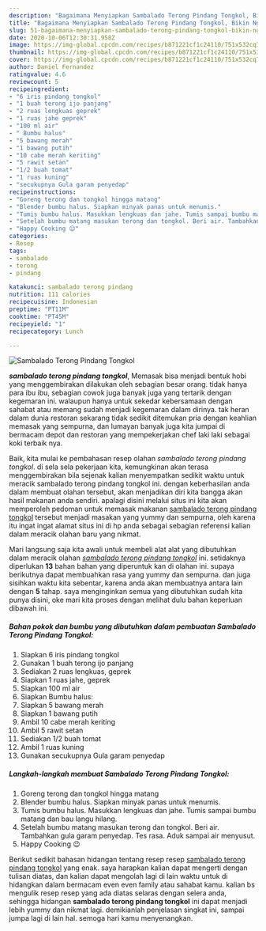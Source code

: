```yaml
---
description: "Bagaimana Menyiapkan Sambalado Terong Pindang Tongkol, Bikin Ngiler"
title: "Bagaimana Menyiapkan Sambalado Terong Pindang Tongkol, Bikin Ngiler"
slug: 51-bagaimana-menyiapkan-sambalado-terong-pindang-tongkol-bikin-ngiler
date: 2020-10-06T12:30:31.958Z
image: https://img-global.cpcdn.com/recipes/b871221cf1c24110/751x532cq70/sambalado-terong-pindang-tongkol-foto-resep-utama.jpg
thumbnail: https://img-global.cpcdn.com/recipes/b871221cf1c24110/751x532cq70/sambalado-terong-pindang-tongkol-foto-resep-utama.jpg
cover: https://img-global.cpcdn.com/recipes/b871221cf1c24110/751x532cq70/sambalado-terong-pindang-tongkol-foto-resep-utama.jpg
author: Daniel Fernandez
ratingvalue: 4.6
reviewcount: 5
recipeingredient:
- "6 iris pindang tongkol"
- "1 buah terong ijo panjang"
- "2 ruas lengkuas geprek"
- "1 ruas jahe geprek"
- "100 ml air"
- " Bumbu halus"
- "5 bawang merah"
- "1 bawang putih"
- "10 cabe merah keriting"
- "5 rawit setan"
- "1/2 buah tomat"
- "1 ruas kuning"
- "secukupnya Gula garam penyedap"
recipeinstructions:
- "Goreng terong dan tongkol hingga matang"
- "Blender bumbu halus. Siapkan minyak panas untuk menumis."
- "Tumis bumbu halus. Masukkan lengkuas dan jahe. Tumis sampai bumbu matang dan bau langu hilang."
- "Setelah bumbu matang masukan terong dan tongkol. Beri air. Tambahkan gula garam penyedap. Tes rasa. Aduk sampai air menyusut."
- "Happy Cooking 😉"
categories:
- Resep
tags:
- sambalado
- terong
- pindang

katakunci: sambalado terong pindang 
nutrition: 111 calories
recipecuisine: Indonesian
preptime: "PT11M"
cooktime: "PT45M"
recipeyield: "1"
recipecategory: Lunch

---
```



![Sambalado Terong Pindang Tongkol](https://img-global.cpcdn.com/recipes/b871221cf1c24110/751x532cq70/sambalado-terong-pindang-tongkol-foto-resep-utama.jpg)

<b><i>sambalado terong pindang tongkol</i></b>, Memasak bisa menjadi bentuk hobi yang menggembirakan dilakukan oleh sebagian besar orang. tidak hanya para ibu ibu, sebagian cowok juga banyak juga yang tertarik dengan kegemaran ini. walaupun hanya untuk sekedar kebersamaan dengan sahabat atau memang sudah menjadi kegemaran dalam dirinya. tak heran dalam dunia restoran sekarang tidak sedikit ditemukan pria dengan keahlian memasak yang sempurna, dan lumayan banyak juga kita jumpai di bermacam depot dan restoran yang mempekerjakan chef laki laki sebagai koki terbaik nya.

Baik, kita mulai ke pembahasan resep olahan <i>sambalado terong pindang tongkol</i>. di sela sela pekerjaan kita, kemungkinan akan terasa menggembirakan bila sejenak kalian menyempatkan sedikit waktu untuk meracik sambalado terong pindang tongkol ini. dengan keberhasilan anda dalam membuat olahan tersebut, akan menjadikan diri kita bangga akan hasil makanan anda sendiri. apalagi disini melalui situs ini kita akan memperoleh pedoman untuk memasak makanan <u>sambalado terong pindang tongkol</u> tersebut menjadi masakan yang yummy dan sempurna, oleh karena itu ingat ingat alamat situs ini di hp anda sebagai sebagian referensi kalian dalam meracik olahan baru yang nikmat.




Mari langsung saja kita awali untuk membeli alat alat yang dibutuhkan dalam meracik olahan <u><i>sambalado terong pindang tongkol</i></u> ini. setidaknya diperlukan <b>13</b> bahan bahan yang diperuntuk kan di olahan ini. supaya berikutnya dapat membuahkan rasa yang yummy dan sempurna. dan juga sisihkan waktu kita sebentar, karena anda akan membuatnya antara lain dengan <b>5</b> tahap. saya menginginkan semua yang dibutuhkan sudah kita punya disini, oke mari kita proses dengan melihat dulu bahan keperluan dibawah ini.

<!--inarticleads1-->

##### Bahan pokok dan bumbu yang dibutuhkan dalam pembuatan Sambalado Terong Pindang Tongkol:

1. Siapkan 6 iris pindang tongkol
1. Gunakan 1 buah terong ijo panjang
1. Sediakan 2 ruas lengkuas, geprek
1. Siapkan 1 ruas jahe, geprek
1. Siapkan 100 ml air
1. Siapkan  Bumbu halus:
1. Siapkan 5 bawang merah
1. Siapkan 1 bawang putih
1. Ambil 10 cabe merah keriting
1. Ambil 5 rawit setan
1. Sediakan 1/2 buah tomat
1. Ambil 1 ruas kuning
1. Gunakan secukupnya Gula garam penyedap




<!--inarticleads2-->

##### Langkah-langkah membuat Sambalado Terong Pindang Tongkol:

1. Goreng terong dan tongkol hingga matang
1. Blender bumbu halus. Siapkan minyak panas untuk menumis.
1. Tumis bumbu halus. Masukkan lengkuas dan jahe. Tumis sampai bumbu matang dan bau langu hilang.
1. Setelah bumbu matang masukan terong dan tongkol. Beri air. Tambahkan gula garam penyedap. Tes rasa. Aduk sampai air menyusut.
1. Happy Cooking 😉




Berikut sedikit bahasan hidangan tentang resep resep <u>sambalado terong pindang tongkol</u> yang enak. saya harapkan kalian dapat mengerti dengan tulisan diatas, dan kalian dapat mengolah lagi di lain waktu untuk di hidangkan dalam bermacam even even family atau sahabat kamu. kalian bs mengulik resep resep yang ada diatas selaras dengan selera anda, sehingga hidangan <b>sambalado terong pindang tongkol</b> ini dapat menjadi lebih yummy dan nikmat lagi. demikianlah penjelasan singkat ini, sampai jumpa lagi di lain hal. semoga hari kamu menyenangkan.
